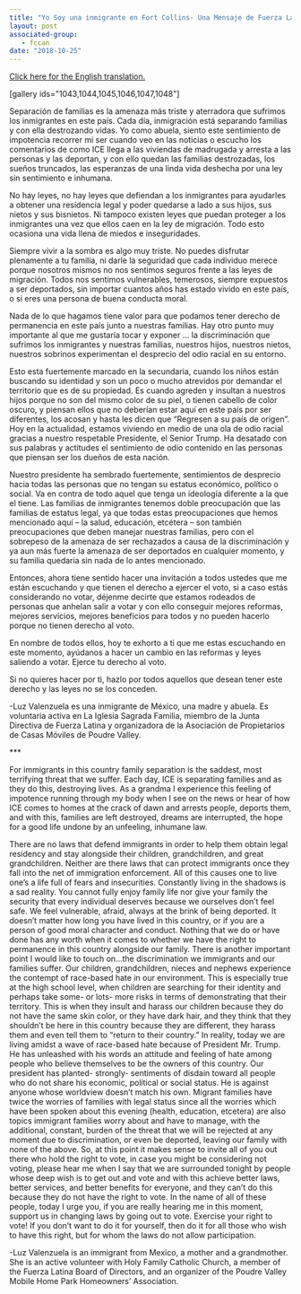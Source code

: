 ```yaml
---
title: "Yo Soy una inmigrante en Fort Collins- Una Mensaje de Fuerza Latina"
layout: post
associated-group:
   - fccan
date: "2018-10-25"
---
```


[Click here for the English translation.](#english-jump-link)

\[gallery ids="1043,1044,1045,1046,1047,1048"\]

Separación de familias es la amenaza más triste y aterradora que sufrimos los inmigrantes en este país. Cada día, inmigración está separando familias y con ella destrozando vidas. Yo como abuela, siento este sentimiento de impotencia recorrer mi ser cuando veo en las noticias o escucho los comentarios de como ICE llega a las viviendas de madrugada y arresta a las personas y las deportan, y con ello quedan las familias destrozadas, los sueños truncados, las esperanzas de una linda vida deshecha por una ley sin sentimiento e inhumana.

No hay leyes, no hay leyes que defiendan a los inmigrantes para ayudarles a obtener una residencia legal y poder quedarse a lado a sus hijos, sus nietos y sus bisnietos. Ni tampoco existen leyes que puedan proteger a los inmigrantes una vez que ellos caen en la ley de migración. Todo esto ocasiona una vida llena de miedos e inseguridades.

Siempre vivir a la sombra es algo muy triste. No puedes disfrutar plenamente a tu familia, ni darle la seguridad que cada individuo merece porque nosotros mismos no nos sentimos seguros frente a las leyes de migración. Todos nos sentimos vulnerables, temerosos, siempre expuestos a ser deportados, sin importar cuantos años has estado vivido en este país, o si eres una persona de buena conducta moral.

Nada de lo que hagamos tiene valor para que podamos tener derecho de permanencia en este país junto a nuestras familias. Hay otro punto muy importante al que me gustaría tocar y exponer ... la discriminación que sufrimos los inmigrantes y nuestras familias, nuestros hijos, nuestros nietos, nuestros sobrinos experimentan el desprecio del odio racial en su entorno.

Esto esta fuertemente marcado en la secundaria, cuando los niños están buscando su identidad y son un poco o mucho atrevidos por demandar el territorio que es de su propiedad. Es cuando agreden y insultan a nuestros hijos porque no son del mismo color de su piel, o tienen cabello de color oscuro, y piensan ellos que no deberían estar aquí en este país por ser diferentes, los acosan y hasta les dicen que “Regresen a su país de origen”. Hoy en la actualidad, estamos viviendo en medio de una ola de odio racial gracias a nuestro respetable Presidente, el Senior Trump. Ha desatado con sus palabras y actitudes el sentimiento de odio contenido en las personas que piensan ser los dueños de esta nación.

Nuestro presidente ha sembrado fuertemente, sentimientos de desprecio hacia todas las personas que no tengan su estatus económico, político o social. Va en contra de todo aquel que tenga un ideología diferente a la que el tiene. Las familias de inmigrantes tenemos doble preocupación que las familias de estatus legal, ya que todas estas preocupaciones que hemos mencionado aquí – la salud, educación, etcétera – son también preocupaciones que deben manejar nuestras familias, pero con el sobrepeso de la amenaza de ser rechazados a causa de la discriminación y ya aun más fuerte la amenaza de ser deportados en cualquier momento, y su familia quedaría sin nada de lo antes mencionado.

Entonces, ahora tiene sentido hacer una invitación a todos ustedes que me están escuchando y que tienen el derecho a ejercer el voto, si a caso estás considerando no votar, déjenme decirte que estamos rodeados de personas que anhelan salir a votar y con ello conseguir mejores reformas, mejores servicios, mejores beneficios para todos y no pueden hacerlo porque no tienen derecho al voto.

En nombre de todos ellos, hoy te exhorto a ti que me estas escuchando en este momento, ayúdanos a hacer un cambio en las reformas y leyes saliendo a votar. Ejerce tu derecho al voto.

Si no quieres hacer por ti, hazlo por todos aquellos que desean tener este derecho y las leyes no se los conceden.

\-Luz Valenzuela es una inmigrante de México, una madre y abuela. Es voluntaria activa en La Iglesia Sagrada Familia, miembro de la Junta Directiva de Fuerza Latina y organizadora de la Asociación de Propietarios de Casas Móviles de Poudre Valley.

\*\*\*

For immigrants in this country family separation is the saddest, most terrifying threat that we suffer. Each day, ICE is separating families and as they do this, destroying lives. As a grandma I experience this feeling of impotence running through my body when I see on the news or hear of how ICE comes to homes at the crack of dawn and arrests people, deports them, and with this, families are left destroyed, dreams are interrupted, the hope for a good life undone by an unfeeling, inhumane law.

There are no laws that defend immigrants in order to help them obtain legal residency and stay alongside their children, grandchildren, and great grandchildren. Neither are there laws that can protect immigrants once they fall into the net of immigration enforcement. All of this causes one to live one’s a life full of fears and insecurities. Constantly living in the shadows is a sad reality. You cannot fully enjoy family life nor give your family the security that every individual deserves because we ourselves don’t feel safe. We feel vulnerable, afraid, always at the brink of being deported. It doesn’t matter how long you have lived in this country, or if you are a person of good moral character and conduct. Nothing that we do or have done has any worth when it comes to whether we have the right to permanence in this country alongside our family. There is another important point I would like to touch on…the discrimination we immigrants and our families suffer. Our children, grandchildren, nieces and nephews experience the contempt of race-based hate in our environment. This is especially true at the high school level, when children are searching for their identity and perhaps take some- or lots- more risks in terms of demonstrating that their territory. This is when they insult and harass our children because they do not have the same skin color, or they have dark hair, and they think that they shouldn’t be here in this country because they are different, they harass them and even tell them to “return to their country.” In reality, today we are living amidst a wave of race-based hate because of President Mr. Trump. He has unleashed with his words an attitude and feeling of hate among people who believe themselves to be the owners of this country. Our president has planted- strongly- sentiments of disdain toward all people who do not share his economic, political or social status. He is against anyone whose worldview doesn’t match his own. Migrant families have twice the worries of families with legal status since all the worries which have been spoken about this evening (health, education, etcetera) are also topics immigrant families worry about and have to manage, with the additional, constant, burden of the threat that we will be rejected at any moment due to discrimination, or even be deported, leaving our family with none of the above. So, at this point it makes sense to invite all of you out there who hold the right to vote, in case you might be considering not voting, please hear me when I say that we are surrounded tonight by people whose deep wish is to get out and vote and with this achieve better laws, better services, and better benefits for everyone, and they can’t do this because they do not have the right to vote. In the name of all of these people, today I urge you, if you are really hearing me in this moment, support us in changing laws by going out to vote. Exercise your right to vote! If you don’t want to do it for yourself, then do it for all those who wish to have this right, but for whom the laws do not allow participation.

\-Luz Valenzuela is an immigrant from Mexico, a mother and a grandmother. She is an active volunteer with Holy Family Catholic Church, a member of the Fuerza Latina Board of Directors, and an organizer of the Poudre Valley Mobile Home Park Homeowners’ Association.
